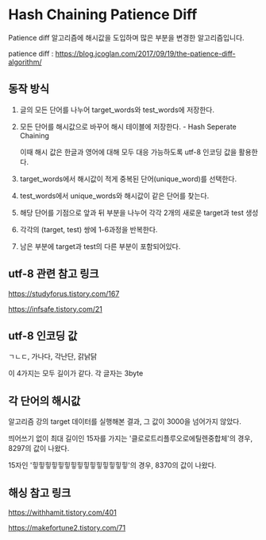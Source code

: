 # Hash Chaining Patience Diff

Patience diff 알고리즘에 해시값을 도입하며 많은 부분을 변경한 알고리즘입니다.

patience diff : https://blog.jcoglan.com/2017/09/19/the-patience-diff-algorithm/

## 동작 방식

1. 글의 모든 단어를 나누어 target_words와 test_words에 저장한다.

2. 모든 단어를 해시값으로 바꾸어 해시 테이블에 저장한다. - Hash Seperate Chaining

   이때 해시 값은 한글과 영어에 대해 모두 대응 가능하도록 utf-8 인코딩 값을 활용한다. 

3. target_words에서 해시값이 적게 중복된 단어(unique_word)를 선택한다.

4. test_words에서 unique_words와 해시값이 같은 단어를 찾는다.

5. 해당 단어를 기점으로 앞과 뒤 부분을 나누어 각각 2개의 새로운 target과 test 생성

6. 각각의 (target, test) 쌍에 1-6과정을 반복한다.

7. 남은 부분에 target과 test의 다른 부분이 포함되어있다.

## utf-8 관련 참고 링크

https://studyforus.tistory.com/167

https://infsafe.tistory.com/21



## utf-8 인코딩 값

ㄱㄴㄷ, 가나다, 각난단, 갉낡닭

이 4가지는 모두 길이가 같다. 각 글자는 3byte

## 각 단어의 해시값

알고리즘 강의 target 데이터를 실행해본 결과, 그 값이 3000을 넘어가지 않았다.

띄어쓰기 없이 최대 길이인 15자를 가지는 '클로로트리플루오로에틸렌중합체'의 경우, 8297의 값이 나왔다.

15자인 '힣힣힣힣힣힣힣힣힣힣힣힣힣힣힣'의 경우, 8370의 값이 나왔다.

## 해싱 참고 링크

https://withhamit.tistory.com/401

https://makefortune2.tistory.com/71
